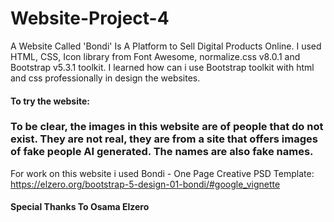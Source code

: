 # Website-Project-4
A Website Called 'Bondi' Is A Platform to Sell Digital Products Online. I used HTML, CSS, Icon library from Font Awesome, normalize.css v8.0.1 and Bootstrap v5.3.1 toolkit. I learned how can i use Bootstrap toolkit with html and css professionally in design the websites.
 
#### To try the website:  
### To be clear, the images in this website are of people that do not exist. They are not real, they are from a site that offers images of fake people AI generated. The names are also fake names.
For work on this website i used Bondi - One Page Creative PSD Template: https://elzero.org/bootstrap-5-design-01-bondi/#google_vignette

#### Special Thanks To Osama Elzero
